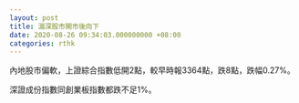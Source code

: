 ```yaml
---
layout: post
title: 滬深股市開市後向下
date: 2020-08-26 09:34:03.000000000 +08:00
categories: rthk
---
```


內地股市偏軟，上證綜合指數低開2點，較早時報3364點，跌8點，跌幅0.27%。

深證成份指數同創業板指數都跌不足1%。
